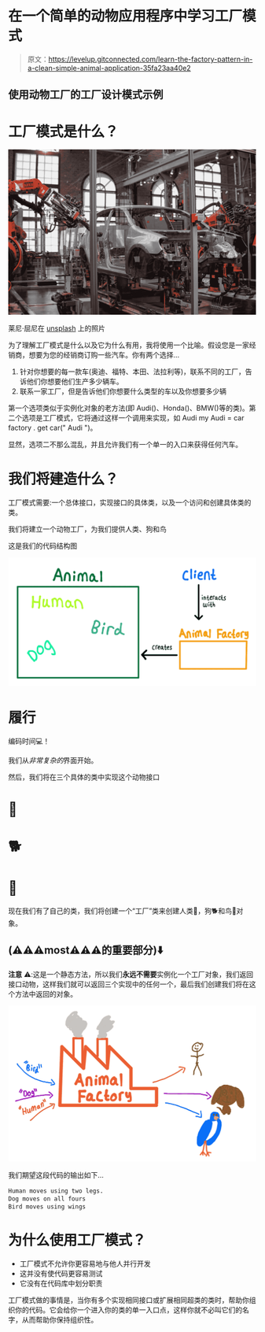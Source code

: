 # 在一个简单的动物应用程序中学习工厂模式

> 原文：<https://levelup.gitconnected.com/learn-the-factory-pattern-in-a-clean-simple-animal-application-35fa23aa40e2>

## 使用动物工厂的工厂设计模式示例

# 工厂模式是什么？

![](img/6c12a7d0749fa91205e2331d9dd482ba.png)

莱尼·屈尼在 [unsplash](https://unsplash.com/) 上的照片

为了理解工厂模式是什么以及它为什么有用，我将使用一个比喻。假设您是一家经销商，想要为您的经销商订购一些汽车。你有两个选择…

1.  针对你想要的每一款车(奥迪、福特、本田、法拉利等)，联系不同的工厂，告诉他们你想要他们生产多少辆车。
2.  联系一家工厂，但是告诉他们你想要什么类型的车以及你想要多少辆

第一个选项类似于实例化对象的老方法(即 Audi()、Honda()、BMW()等的类)。第二个选项是工厂模式，它将通过这样一个调用来实现，如 Audi my Audi = car factory . get car(" Audi ")。

显然，选项二不那么混乱，并且允许我们有一个单一的入口来获得任何汽车。

# 我们将建造什么？

工厂模式需要:一个总体接口，实现接口的具体类，以及一个访问和创建具体类的类。

我们将建立一个动物工厂，为我们提供人类、狗和鸟

这是我们的代码结构图

![](img/f4b453bdee40f496926db0a31ee711d7.png)

# 履行

编码时间💻！

我们从*非常复杂的*界面开始。

然后，我们将在三个具体的类中实现这个动物接口

# 🧍

# 🐕

# 🦅

现在我们有了自己的类，我们将创建一个“工厂”类来创建人类👨，狗🐕和鸟🦅对象。

## (⚠️⚠️⚠️most⚠️⚠️⚠️的重要部分)⬇️

**注意** ⚠️:这是一个静态方法，所以我们**永远不需要**实例化一个工厂对象，我们返回接口动物，这样我们就可以返回三个实现中的任何一个，最后我们创建我们将在这个方法中返回的对象。

![](img/0f2e06c0c01e9b3d29fb0f6a3295c83f.png)

我们期望这段代码的输出如下…

```
Human moves using two legs.
Dog moves on all fours
Bird moves using wings
```

# 为什么使用工厂模式？

*   工厂模式不允许你更容易地与他人并行开发
*   这并没有使代码更容易测试
*   它没有在代码库中划分职责

工厂模式做的事情是，当你有多个实现相同接口或扩展相同超类的类时，帮助你组织你的代码。它会给你一个进入你的类的单一入口点，这样你就不必叫它们的名字，从而帮助你保持组织性。